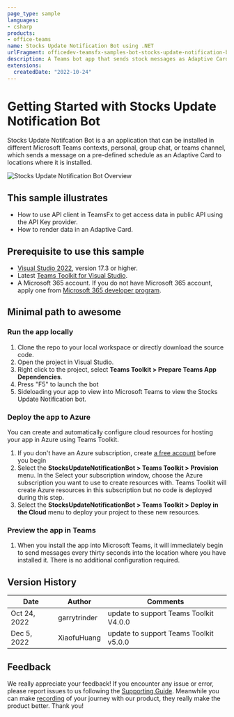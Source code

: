 ```yaml
---
page_type: sample
languages:
- csharp
products:
- office-teams
name: Stocks Update Notification Bot using .NET
urlFragment: officedev-teamsfx-samples-bot-stocks-update-notification-bot-dotnet
description: A Teams bot app that sends stock messages as Adaptive Cards
extensions:
  createdDate: "2022-10-24"
---
```

# Getting Started with Stocks Update Notification Bot

Stocks Update Notifcation Bot is a an application that can be installed in different Microsoft Teams contexts, personal, group chat, or teams channel, which sends a message on a pre-defined schedule as an Adaptive Card to locations where it is installed.

![Stocks Update Notification Bot Overview](images/app.gif)

## This sample illustrates
- How to use API client in TeamsFx to get access data in public API using the API Key provider.
- How to render data in an Adaptive Card.

## Prerequisite to use this sample
- [Visual Studio 2022](https://visualstudio.microsoft.com/), version 17.3 or higher.
- Latest [Teams Toolkit for Visual Studio](https://docs.microsoft.com/en-us/microsoftteams/platform/toolkit/teams-toolkit-overview-visual-studio).
- A Microsoft 365 account. If you do not have Microsoft 365 account, apply one from [Microsoft 365 developer program](https://developer.microsoft.com/en-us/microsoft-365/dev-program).


## Minimal path to awesome
### Run the app locally
1. Clone the repo to your local workspace or directly download the source code.
1. Open the project in Visual Studio.
1. Right click to the project, select **Teams Toolkit > Prepare Teams App Dependencies**.
1. Press "F5" to launch the bot 
1. Sideloading your app to view into Microsoft Teams to view the Stocks Update Notification bot.

### Deploy the app to Azure
You can create and automatically configure cloud resources for hosting your app in Azure using Teams Toolkit.
1. If you don't have an Azure subscription, create [a free account](https://azure.microsoft.com/en-us/free/) before you begin
1. Select the **StocksUpdateNotificationBot > Teams Toolkit > Provision** menu. In the Select your subscription window, choose the Azure subscription you want to use to create resources with. Teams Toolkit will create Azure resources in this subscription but no code is deployed during this step.
1. Select the **StocksUpdateNotificationBot > Teams Toolkit > Deploy in the Cloud** menu to deploy your project to these new resources.

### Preview the app in Teams
1. When you install the app into Microsoft Teams, it will immediately begin to send messages every thirty seconds into the location where you have installed it. There is no additional configuration required.

## Version History
| Date         | Author        | Comments                               |
| ------------ | ------------- | -------------------------------------- |
| Oct 24, 2022 | garrytrinder  | update to support Teams Toolkit V4.0.0 |
| Dec 5, 2022  | XiaofuHuang   | update to support Teams Toolkit v5.0.0 |

## Feedback
We really appreciate your feedback! If you encounter any issue or error, please report issues to us following the [Supporting Guide](https://github.com/OfficeDev/TeamsFx-Samples/blob/dev/SUPPORT.md). Meanwhile you can make [recording](https://aka.ms/teamsfx-record) of your journey with our product, they really make the product better. Thank you!